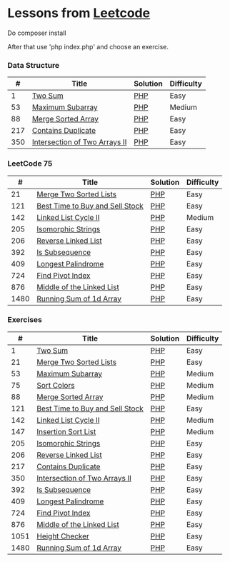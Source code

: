 Lessons from [Leetcode](https://leetcode.com/)
========

Do composer install

After that use 'php index.php' and choose an exercise.

### Data Structure
| #   | Title | Solution                                                                                                            | Difficulty |
|-----| ----- |---------------------------------------------------------------------------------------------------------------------|------------|
| 1   |[Two Sum](https://leetcode.com/problems/two-sum/)| [PHP](https://github.com/shadar147/leetcode/blob/master/Exercises/Thousand1/Hundred1/Ten1/Exercise1/Solution.php)   | Easy       |
| 53  |[Maximum Subarray](https://leetcode.com/problems/maximum-subarray)| [PHP](https://github.com/shadar147/leetcode/blob/master/Exercises/Thousand1/Hundred1/Ten6/Exercise51/Solution.php)  | Medium     |
| 88  |[Merge Sorted Array](https://leetcode.com/problems/merge-sorted-array)| [PHP](https://github.com/shadar147/leetcode/blob/master/Exercises/Thousand1/Hundred1/Ten9/Exercise88/Solution.php)  | Easy     |
| 217 |[Contains Duplicate](https://leetcode.com/problems/contains-duplicate)| [PHP](https://github.com/shadar147/leetcode/blob/master/Exercises/Thousand1/Hundred3/Ten2/Exercise217/Solution.php) | Easy       |
| 350 |[Intersection of Two Arrays II](https://leetcode.com/problems/intersection-of-two-arrays-ii)| [PHP](https://github.com/shadar147/leetcode/blob/master/Exercises/Thousand1/Hundred4/Ten6/Exercise350/Solution.php) | Easy       |

### LeetCode 75
| #    | Title | Solution                                                                                                             | Difficulty |
|------| ----- |----------------------------------------------------------------------------------------------------------------------|------------|
| 21   |[Merge Two Sorted Lists](https://leetcode.com/problems/merge-two-sorted-lists)| [PHP](https://github.com/shadar147/leetcode/blob/master/Exercises/Thousand1/Hundred1/Ten3/Exercise21/Solution.php)   | Easy       |
| 121  |[Best Time to Buy and Sell Stock](https://leetcode.com/problems/best-time-to-buy-and-sell-stock)| [PHP](https://github.com/shadar147/leetcode/blob/master/Exercises/Thousand1/Hundred2/Ten3/Exercise121/Solution.php)  | Easy     |
| 142  |[Linked List Cycle II](https://leetcode.com/problems/linked-list-cycle-ii)| [PHP](https://github.com/shadar147/leetcode/blob/master/Exercises/Thousand1/Hundred2/Ten5/Exercise142/Solution.php)  | Medium     |
| 205  |[Isomorphic Strings](https://leetcode.com/problems/isomorphic-strings)| [PHP](https://github.com/shadar147/leetcode/blob/master/Exercises/Thousand1/Hundred3/Ten1/Exercise205/Solution.php)  | Easy       |
| 206  |[Reverse Linked List](https://leetcode.com/problems/reverse-linked-list)| [PHP](https://github.com/shadar147/leetcode/blob/master/Exercises/Thousand1/Hundred3/Ten1/Exercise206/Solution.php)  | Easy       |
| 392  |[Is Subsequence](https://leetcode.com/problems/is-subsequence)| [PHP](https://github.com/shadar147/leetcode/blob/master/Exercises/Thousand1/Hundred4/Ten10/Exercise392/Solution.php) | Easy       |
| 409  |[Longest Palindrome](https://leetcode.com/problems/longest-palindrome)| [PHP](https://github.com/shadar147/leetcode/blob/master/Exercises/Thousand1/Hundred5/Ten1/Exercise409/Solution.php)  | Easy       |
| 724  |[Find Pivot Index](https://leetcode.com/problems/find-pivot-index)| [PHP](https://github.com/shadar147/leetcode/blob/master/Exercises/Thousand1/Hundred8/Ten3/Exercise724/Solution.php)  | Easy       |
| 876  |[Middle of the Linked List](https://leetcode.com/problems/middle-of-the-linked-list)| [PHP](https://github.com/shadar147/leetcode/blob/master/Exercises/Thousand1/Hundred9/Ten8/Exercise876/Solution.php)  | Easy       |
| 1480 |[Running Sum of 1d Array](https://leetcode.com/problems/running-sum-of-1d-array)| [PHP](https://github.com/shadar147/leetcode/blob/master/Exercises/Thousand2/Hundred5/Ten9/Exercise1480/Solution.php) | Easy       |

### Exercises
| #    | Title                                                                                           | Solution                                                                                                             | Difficulty |
|------|-------------------------------------------------------------------------------------------------|----------------------------------------------------------------------------------------------------------------------|------------|
| 1    | [Two Sum](https://leetcode.com/problems/two-sum/)                                               | [PHP](https://github.com/shadar147/leetcode/blob/master/Exercises/Thousand1/Hundred1/Ten1//Exercise1/Solution.php)   |Easy|
| 21   | [Merge Two Sorted Lists](https://leetcode.com/problems/merge-two-sorted-lists)                  | [PHP](https://github.com/shadar147/leetcode/blob/master/Exercises/Thousand1/Hundred1/Ten3/Exercise21/Solution.php)   |Easy|
| 53   | [Maximum Subarray](https://leetcode.com/problems/maximum-subarray)                              | [PHP](https://github.com/shadar147/leetcode/blob/master/Exercises/Thousand1/Hundred1/Ten6/Exercise53/Solution.php)   | Medium     |
| 75   | [Sort Colors](https://leetcode.com/problems/sort-colors)                                        | [PHP](https://github.com/shadar147/leetcode/blob/master/Exercises/Thousand1/Hundred1/Ten8/Exercise75/Solution.php)   | Medium     |
| 88   | [Merge Sorted Array](https://leetcode.com/problems/merge-sorted-array)                          | [PHP](https://github.com/shadar147/leetcode/blob/master/Exercises/Thousand1/Hundred1/Ten9/Exercise88/Solution.php)   | Medium     |
| 121  | [Best Time to Buy and Sell Stock](https://leetcode.com/problems/best-time-to-buy-and-sell-stock) | [PHP](https://github.com/shadar147/leetcode/blob/master/Exercises/Thousand1/Hundred2/Ten3/Exercise121/Solution.php)  | Easy     |
| 142  | [Linked List Cycle II](https://leetcode.com/problems/linked-list-cycle-ii)                      | [PHP](https://github.com/shadar147/leetcode/blob/master/Exercises/Thousand1/Hundred2/Ten5/Exercise142/Solution.php)  | Medium     |
| 147  | [Insertion Sort List](https://leetcode.com/problems/insertion-sort-list)                        | [PHP](https://github.com/shadar147/leetcode/blob/master/Exercises/Thousand1/Hundred2/Ten5/Exercise147/Solution.php)  | Medium     |
| 205  | [Isomorphic Strings](https://leetcode.com/problems/isomorphic-strings)                          | [PHP](https://github.com/shadar147/leetcode/blob/master/Exercises/Thousand1/Hundred3/Ten1/Exercise205/Solution.php)  |Easy|
| 206  | [Reverse Linked List](https://leetcode.com/problems/reverse-linked-list)                        | [PHP](https://github.com/shadar147/leetcode/blob/master/Exercises/Thousand1/Hundred3/Ten1/Exercise206/Solution.php)  |Easy|
| 217  | [Contains Duplicate](https://leetcode.com/problems/contains-duplicate)                          | [PHP](https://github.com/shadar147/leetcode/blob/master/Exercises/Thousand1/Hundred3/Ten2/Exercise217/Solution.php)  | Easy       |
| 350  | [Intersection of Two Arrays II](https://leetcode.com/problems/intersection-of-two-arrays-ii)    | [PHP](https://github.com/shadar147/leetcode/blob/master/Exercises/Thousand1/Hundred4/Ten6/Exercise350/Solution.php)  | Easy       |
| 392  | [Is Subsequence](https://leetcode.com/problems/is-subsequence)                                  | [PHP](https://github.com/shadar147/leetcode/blob/master/Exercises/Thousand1/Hundred4/Ten10/Exercise392/Solution.php) |Easy|
| 409  | [Longest Palindrome](https://leetcode.com/problems/longest-palindrome)                          | [PHP](https://github.com/shadar147/leetcode/blob/master/Exercises/Thousand1/Hundred5/Ten1/Exercise409/Solution.php)  | Easy       |
| 724  | [Find Pivot Index](https://leetcode.com/problems/find-pivot-index)                              | [PHP](https://github.com/shadar147/leetcode/blob/master/Exercises/Thousand1/Hundred8/Ten3/Exercise724/Solution.php)  |Easy|
| 876  | [Middle of the Linked List](https://leetcode.com/problems/middle-of-the-linked-list)            | [PHP](https://github.com/shadar147/leetcode/blob/master/Exercises/Thousand1/Hundred9/Ten8/Exercise876/Solution.php)  |Easy|
| 1051 | [Height Checker](https://leetcode.com/problems/height-checker)                                  | [PHP](https://github.com/shadar147/leetcode/blob/master/Exercises/Thousand2/Hundred1/Ten6/Exercise1051/Solution.php) |Easy|
| 1480 | [Running Sum of 1d Array](https://leetcode.com/problems/running-sum-of-1d-array)                | [PHP](https://github.com/shadar147/leetcode/blob/master/Exercises/Thousand2/Hundred5/Ten9/Exercise1480/Solution.php) |Easy|
